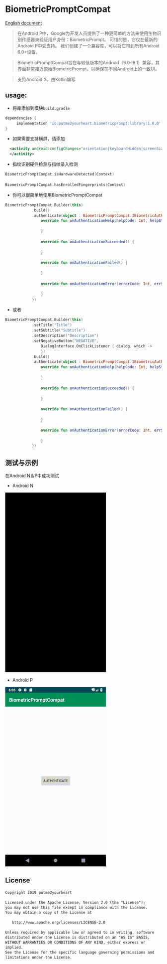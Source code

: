 # BiometricPromptCompat

[English document](https://github.com/putme2yourheart/BiometricPromptCompat/blob/master/README.md)

> 在Android P中，Google为开发人员提供了一种更简单的方法来使用生物识别传感器来验证用户身份：BiometricPrompt。
可惜的是，它仅在最新的Android P中受支持。 我们创建了一个兼容库，可以将它带到所有Android 6.0+设备。

> BiometricPromptCompat旨在与较低版本的Android（6.0~8.1）兼容，其界面非常接近原始BiometricPrompt，以确保在不同Android上的一致UI。

> 支持Android X，由Kotlin编写

## usage:
- 将库添加到模块`build.gradle`
```groovy
dependencies {
     implementation 'io.putme2yourheart.biometricprompt:library:1.0.0'
}
```

- 如果需要支持横屏，请添加
```xml
  <activity android:configChanges="orientation|keyboardHidden|screenSize">
  </activity>
```

- 指纹识别硬件检测与指纹录入检测
```kotlin
BiometricPromptCompat.isHardwareDetected(Context)

BiometricPromptCompat.hasEnrolledFingerprints(Context)
```

- 你可以很简单地使用BiometricPromptCompat
```kotlin
BiometricPromptCompat.Builder(this)
            .build()
            .authenticate(object : BiometricPromptCompat.IBiometricAuthenticationCallback {
                override fun onAuthenticationHelp(helpCode: Int, helpString: CharSequence) {
                    
                }

                override fun onAuthenticationSucceeded() {
                    
                }

                override fun onAuthenticationFailed() {
                   
                }

                override fun onAuthenticationError(errorCode: Int, errString: String) {
                    
                }
            })
```

- 或者
```kotlin
BiometricPromptCompat.Builder(this)
            .setTitle("Title")
            .setSubtitle("Subtitle")
            .setDescription("Description")
            .setNegativeButton("NEGATIVE",
                DialogInterface.OnClickListener { dialog, which ->
                })
            .build()
            .authenticate(object : BiometricPromptCompat.IBiometricAuthenticationCallback {
                override fun onAuthenticationHelp(helpCode: Int, helpString: CharSequence) {
                    
                }

                override fun onAuthenticationSucceeded() {
                    
                }

                override fun onAuthenticationFailed() {
                   
                }

                override fun onAuthenticationError(errorCode: Int, errString: String) {
                    
                }
            })
```

## 测试与示例
在Android N＆P中成功测试

- Android N

![alarum](https://github.com/putme2yourheart/BiometricPromptCompat/blob/master/screenshots/24.gif)

- Android P

![alarum](https://github.com/putme2yourheart/BiometricPromptCompat/blob/master/screenshots/28.gif)

License
-------

    Copyright 2019 putme2yourheart

    Licensed under the Apache License, Version 2.0 (the "License");
    you may not use this file except in compliance with the License.
    You may obtain a copy of the License at

       http://www.apache.org/licenses/LICENSE-2.0

    Unless required by applicable law or agreed to in writing, software
    distributed under the License is distributed on an "AS IS" BASIS,
    WITHOUT WARRANTIES OR CONDITIONS OF ANY KIND, either express or implied.
    See the License for the specific language governing permissions and
    limitations under the License.
